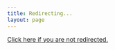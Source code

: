 ```yaml
---
title: Redirecting...
layout: page
---
```

<a href="https://forms.gle/aYGh3tikR7d3vKVA8">Click here if you are not redirected.</a>
<script>location='https://forms.gle/aYGh3tikR7d3vKVA8'</script>